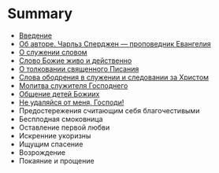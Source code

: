 # Summary

* [Введение](README.md)
* [Об авторе. Чарльз Сперджен — проповедник Евангелия](about.md)
* [О служении словом](chapter002.md)
* [Слово Божие живо и действенно](chapter001.md)
* [О толковании священного Писания](chapter003.md)
* [Слова ободрения в служении и следовании за Христом](chapter004.md)
* [Молитва служителя Господнего](chapter005.md)
* [Общение детей Божиих](chapter006.md)
* [Не удаляйся от меня, Господи!](chapter007.md)
* Предостережения считающим себя благочестивыми
* Бесплодная смоковница
* Оставление первой любви
* Искренние укоризны
* Ищущим спасение
* Возрождение
* Покаяние и прощение

